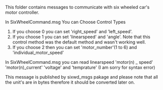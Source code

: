 This folder contains messages to communicate with six wheeled car's motor controller.

In SixWheelCommand.msg You can Choose Control Types 

1. If you choose 0 you can set 'right_speed' and 'left_speed'.
2. If you choose 1 you can set 'linearspeed' and 'angle'. Note that this control method was the default method and wasn't working well.
3. If you choose 2 then you can set 'motor_number'(1 to 6) and 'individual_motor_speed'

In SixWheelCommand.msg you can read linearspeed  'motor(n) _ speed' 'motor(n)_current' 'voltage'  and 'temprature' (I am sorry for syntax error)

This message is published by sixwd_msgs pakage and please note that all the unit's are in bytes therefore it should be converted later on. 